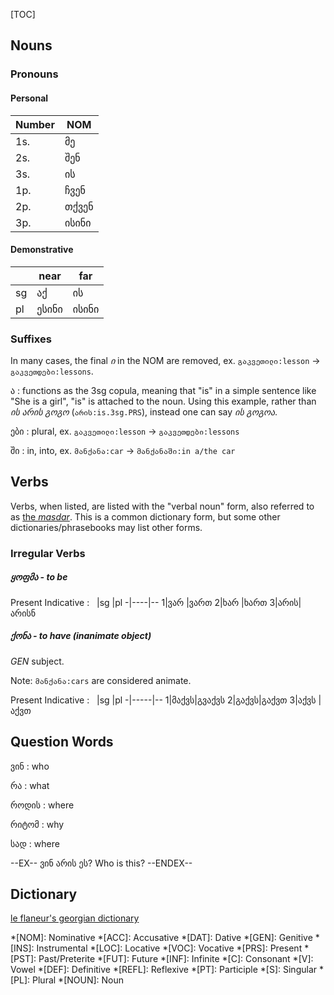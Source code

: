 [TOC]

## Nouns

### Pronouns

#### Personal

Number | NOM          
-------|--------------
1s.    | მე           
2s.    | შენ          
3s.    | ის           
1p.    | ჩვენ         
2p.    | თქვენ        
3p.    | ისინი        


#### Demonstrative

&nbsp; | near | far
-------|------|------
sg     | აქ   | ის
pl     | ესინი| ისინი

### Suffixes

In many cases, the final _ი_ in the NOM are removed, ex. `გაკვეთილი:lesson` → `გაკვეთდები:lessons`.

ა
: functions as the 3sg copula, meaning that "is" in a simple sentence like "She is a girl", "is" is attached to the noun. Using this example, rather than _ის არის გოგო_ (`არის:is.3sg.PRS`), instead one can say _ის გოგოა_.

ები
: plural, ex. `გაკვეთილი:lesson` → `გაკვეთდები:lessons`

ში
: in, into, ex. `მანქანა:car` → `მანქანაში:in a/the car`

## Verbs

Verbs, when listed, are listed with the "verbal noun" form, also referred to as [the _masdar_](https://en.wikipedia.org/wiki/Masdar). This is a common dictionary form, but some other dictionaries/phrasebooks may list other forms. 

### Irregular Verbs

##### ყოფმა - to be

Present Indicative
: &nbsp; |sg  |pl
-|----|--
1|ვარ |ვართ
2|ხარ |ხართ
3|არის|არისნ

##### ქონა - to have (inanimate object)

_GEN_ subject.

Note: `მანქანა:cars` are considered animate.

Present Indicative
: &nbsp; |sg  |pl
-|-----|--
1|მაქვს|გვაქვს
2|გაქვს|გაქვთ
3|აქვს |აქვთ


## Question Words

ვინ
: who

რა
: what

როდის
: where

რიტომ
: why

სად
: where

--EX--
ვინ არის ეს?
Who is this?
--ENDEX--

## Dictionary
[le flaneur's georgian dictionary](georgian/dict)
<!-- Abbreviations -->
*[NOM]: Nominative
*[ACC]: Accusative
*[DAT]: Dative
*[GEN]: Genitive
*[INS]: Instrumental
*[LOC]: Locative
*[VOC]: Vocative
*[PRS]: Present
*[PST]: Past/Preterite
*[FUT]: Future
*[INF]: Infinite
*[C]: Consonant
*[V]: Vowel
*[DEF]: Definitive
*[REFL]: Reflexive
*[PT]: Participle
*[S]: Singular
*[PL]: Plural
*[NOUN]: Noun
